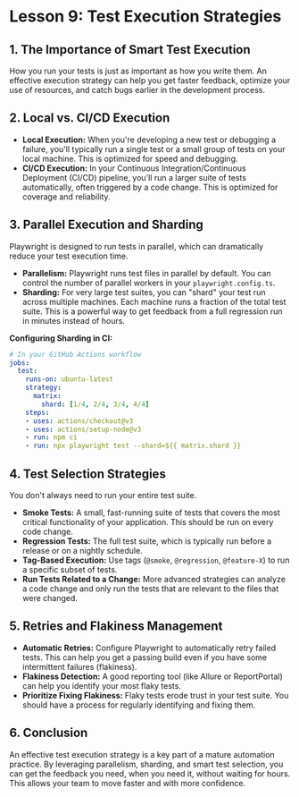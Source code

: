 # Lesson 9: Test Execution Strategies

## 1. The Importance of Smart Test Execution

How you run your tests is just as important as how you write them. An effective execution strategy can help you get faster feedback, optimize your use of resources, and catch bugs earlier in the development process.

## 2. Local vs. CI/CD Execution

- **Local Execution:** When you're developing a new test or debugging a failure, you'll typically run a single test or a small group of tests on your local machine. This is optimized for speed and debugging.
- **CI/CD Execution:** In your Continuous Integration/Continuous Deployment (CI/CD) pipeline, you'll run a larger suite of tests automatically, often triggered by a code change. This is optimized for coverage and reliability.

## 3. Parallel Execution and Sharding

Playwright is designed to run tests in parallel, which can dramatically reduce your test execution time.

- **Parallelism:** Playwright runs test files in parallel by default. You can control the number of parallel workers in your `playwright.config.ts`.
- **Sharding:** For very large test suites, you can "shard" your test run across multiple machines. Each machine runs a fraction of the total test suite. This is a powerful way to get feedback from a full regression run in minutes instead of hours.

**Configuring Sharding in CI:**
```yaml
# In your GitHub Actions workflow
jobs:
  test:
    runs-on: ubuntu-latest
    strategy:
      matrix:
        shard: [1/4, 2/4, 3/4, 4/4]
    steps:
    - uses: actions/checkout@v3
    - uses: actions/setup-node@v3
    - run: npm ci
    - run: npx playwright test --shard=${{ matrix.shard }}
```

## 4. Test Selection Strategies

You don't always need to run your entire test suite.

- **Smoke Tests:** A small, fast-running suite of tests that covers the most critical functionality of your application. This should be run on every code change.
- **Regression Tests:** The full test suite, which is typically run before a release or on a nightly schedule.
- **Tag-Based Execution:** Use tags (`@smoke`, `@regression`, `@feature-X`) to run a specific subset of tests.
- **Run Tests Related to a Change:** More advanced strategies can analyze a code change and only run the tests that are relevant to the files that were changed.

## 5. Retries and Flakiness Management

- **Automatic Retries:** Configure Playwright to automatically retry failed tests. This can help you get a passing build even if you have some intermittent failures (flakiness).
- **Flakiness Detection:** A good reporting tool (like Allure or ReportPortal) can help you identify your most flaky tests.
- **Prioritize Fixing Flakiness:** Flaky tests erode trust in your test suite. You should have a process for regularly identifying and fixing them.

## 6. Conclusion

An effective test execution strategy is a key part of a mature automation practice. By leveraging parallelism, sharding, and smart test selection, you can get the feedback you need, when you need it, without waiting for hours. This allows your team to move faster and with more confidence.